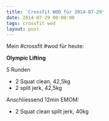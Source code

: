 ```yaml
---
title: 'Crossfit WOD für 2014-07-29'
date: 2014-07-29 00:00:00 
tags: crossfit wod
layout: post
---
```

Mein #crossfit #wod für heute:

**Olympic Lifting**

5 Runden

* 2 Squat clean, 42,5kg
* 2 split jerk, 42,5kg

Anschliessend 12min EMOM:

* 2 Squat clean split jerk, 40kg
